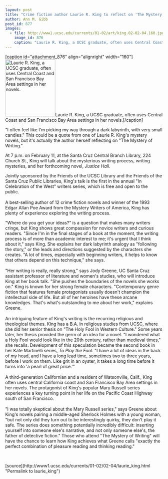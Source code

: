 ```yaml
---
layout: post
title: "Crime fiction author Laurie R. King to reflect on 'The Mystery of Writing'"
author: Ann M. Gibb
post_id: 877
images:
  - file: http://www1.ucsc.edu/currents/01-02/art/king.02-02-04.160.jpg
    image_id: 876
    caption: "Laurie R. King, a UCSC graduate, often uses Central Coast and San Francisco Bay Area settings in her novels."
---
```


[caption id="attachment_876" align="alignright" width="160"]<a href="http://localhost/mysite/wp-content/uploads/2002/02/king.02-02-04.160.jpg"><img class="size-full wp-image-876" src="http://localhost/mysite/wp-content/uploads/2002/02/king.02-02-04.160.jpg" alt="Laurie R. King, a UCSC graduate, often uses Central Coast and San Francisco Bay Area settings in her novels." width="160" height="182" /></a>Laurie R. King, a UCSC graduate, often uses Central Coast and San Francisco Bay Area settings in her novels.[/caption]
<p>
  "I often feel like I'm picking my way through a dark labyrinth, with very small candles." This could be a quote from one of Laurie R. King's mystery novels, but it's actually the author herself reflecting on "The Mystery of Writing."
</p>At 7 p.m. on February 11, at the Santa Cruz Central Branch Library, 224 Church St., King will talk about the mysterious writing process, writing mysteries, and her forthcoming novel, <i>Justice Hall.</i>
<p>
  Jointly sponsored by the Friends of the UCSC Library and the Friends of the Santa Cruz Public Libraries, King's talk is the first in the annual "In Celebration of the West" writers series, which is free and open to the public.<br>
  <br>
  A best-selling author of 12 crime fiction novels and winner of the 1993 Edgar Allan Poe Award from the Mystery Writers of America, King has plenty of experience exploring the writing process.
</p>
<p>
  "Where do you get your ideas?" is a question that makes many writers cringe, but King shows great compassion for novice writers and curious readers. "Since I'm in the final stages of a book at the moment, the writing process is of more than academic interest to me; it's urgent that I think about it," says King. She explains her dark labyrinth analogy as "following the story," or the leads and directions suggested by the characters she creates. "A lot of times, especially with beginning writers, it helps to know that others depend on this technique," she says.<br>
  <br>
  "Her writing is really, really strong," says Jody Greene, UC Santa Cruz assistant professor of literature and women's studies, who will introduce King at her book talk. "She pushes the boundaries of the novels she works on." King is known for her strong female characters. "Contemporary genre fiction that features female protagonists usually doesn't champion the intellectual side of life. But all of her heroines have these arcane knowledges. That's what's outstanding to me about her work," explains Greene.<br>
  <br>
  An intriguing feature of King's writing is the recurring religious and theological themes. King has a B.A. in religious studies from UCSC, where she did her senior thesis on "The Holy Fool in Western Culture." Some years later, her thesis provided the germ of an idea for a novel. "I wondered what a Holy Fool would look like in the 20th century, rather than medieval times," she recalls. Development of this speculation became the second book in her Kate Martinelli series, <i>To Play the Fool.</i> "I have a lot of ideas in the back of my head, and I have a long lead time, sometimes two to three years, before I work on them. Like grit in an oyster, it takes a long time before it turns into 'a pearl of great price.'"<br>
  <br>
  A third-generation Californian and a resident of Watsonville, Calif., King often uses central California coast and San Francisco Bay Area settings in her novels. The protagonist of King's popular Mary Russell series experiences a key turning point in her life on the Pacific Coast Highway south of San Francisco.<br>
  <br>
  "I was totally skeptical about the Mary Russell series," says Greene about King's novels pairing a middle-aged Sherlock Holmes with a young woman, "but not only did they turn out to be interestingly quirky, they don't play it safe. The series does something potentially incredibly difficult: inserting yourself into someone else's narrative, and not only someone else's, the father of detective fiction." Those who attend "The Mystery of Writing" will have the chance to learn how King achieves what Greene calls "exactly the perfect combination of pleasure reading and thinking reading."
</p>
<p>
  <br>

</p>
<p>

</p>
[source](http://www1.ucsc.edu/currents/01-02/02-04/laurie_king.html "Permalink to laurie_king")
